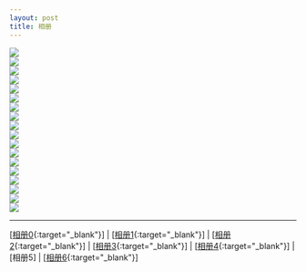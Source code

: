 ```yaml
---
layout: post
title: 相册
---
```

<img src="http://107.182.178.93/static/photos/small_IMG_0767.JPG"><br>
<img src="http://107.182.178.93/static/photos/small_IMG_0772.JPG"><br>
<img src="http://107.182.178.93/static/photos/small_IMG_0773.JPG"><br>
<img src="http://107.182.178.93/static/photos/small_IMG_0776.JPG"><br>
<img src="http://107.182.178.93/static/photos/small_IMG_0777.JPG"><br>
<img src="http://107.182.178.93/static/photos/small_IMG_0778.JPG"><br>
<img src="http://107.182.178.93/static/photos/small_IMG_0780.JPG"><br>
<img src="http://107.182.178.93/static/photos/small_IMG_0782.JPG"><br>
<img src="http://107.182.178.93/static/photos/small_IMG_0783.JPG"><br>
<img src="http://107.182.178.93/static/photos/small_IMG_0784.JPG"><br>
<img src="http://107.182.178.93/static/photos/small_IMG_0785.JPG"><br>
<img src="http://107.182.178.93/static/photos/small_IMG_0787.JPG"><br>
<img src="http://107.182.178.93/static/photos/small_IMG_0789.JPG"><br>
<img src="http://107.182.178.93/static/photos/small_IMG_0794.JPG"><br>
<img src="http://107.182.178.93/static/photos/small_IMG_0796.JPG"><br>
<img src="http://107.182.178.93/static/photos/small_IMG_0797.JPG"><br>
<img src="http://107.182.178.93/static/photos/small_IMG_0798.JPG"><br>
<img src="http://107.182.178.93/static/photos/small_IMG_0811.JPG"><br>


---

[[相册0][ref0]{:target="_blank"}] | [[相册1][ref1]{:target="_blank"}] | [[相册2][ref2]{:target="_blank"}] | [[相册3][ref3]{:target="_blank"}] | [[相册4][ref4]{:target="_blank"}] | [相册5] | [[相册6][ref6]{:target="_blank"}]

[ref0]:http://about.uuspider.com/2017/03/14/photo.html
[ref1]:http://about.uuspider.com/2017/03/14/photo1.html
[ref2]:http://about.uuspider.com/2017/03/14/photo2.html
[ref3]:http://about.uuspider.com/2017/03/14/photo3.html
[ref4]:http://about.uuspider.com/2017/03/14/photo4.html
[ref5]:http://about.uuspider.com/2017/03/14/photo5.html
[ref6]:http://about.uuspider.com/2017/03/14/photo6.html


<script type="text/javascript">var cnzz_protocol = (("https:" == document.location.protocol) ? " https://" : " http://");document.write(unescape("%3Cspan id='cnzz_stat_icon_1260865756'%3E%3C/span%3E%3Cscript src='" + cnzz_protocol + "s95.cnzz.com/z_stat.php%3Fid%3D1260865756%26show%3Dpic' type='text/javascript'%3E%3C/script%3E"));</script>
